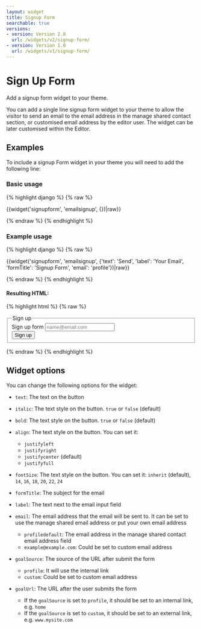 ```yaml
---
layout: widget
title: Signup Form
searchable: true
versions:
- version: Version 2.0
  url: /widgets/v2/signup-form/
- version: Version 1.0
  url: /widgets/v1/signup-form/
---
```


# Sign Up Form

Add a signup form widget to your theme.

You can add a single line signup form widget to your theme to allow the visitor to send an email to the email address in the manage shared contact section, or customised email address by the editor user. The widget can be later customised within the Editor. 

## Examples

To include a signup Form widget in your theme you will need to add the following line:

### Basic usage

{% highlight django %}
{% raw %}

  {{widget('signupform', 'emailsignup', {})|raw}}

{% endraw %}
{% endhighlight %}

### Example usage

{% highlight django %}
{% raw %}

  {{widget('signupform', 'emailsignup', {'text': 'Send', 'label': 'Your Email', 'formTitle': 'Signup Form', 'email': 'profile'})|raw}}

{% endraw %}
{% endhighlight %}

#### Resulting HTML:

{% highlight html %}
{% raw %}

<div id="page-zones__template-widgets__emailsignup" data-name="signupform" class="widget  widget--template-widget">
  <div class="bk-signupform  signupform  widget__signupform">
    <form class="form  signupform__form">
      <fieldset class="fieldset  signupform__fieldset">
        <legend class="legend  signupform__legend">Sign up</legend>
        <div class="form-body  signupform__form-body">
          <div class="form-group  signupform__form-group">
            <label class="label  label--email  signupform__label" for="page-zones__main-widgets__signupformWidget__input--email">Sign up form</label>
            <input class="input  input--email  input--single-line signupform__input   js-email" id="page-zones__main-widgets__signupformWidget__input--email" name="page-zones__main-widgets__signupformWidget__input--email" placeholder="name@email.com" type="email" />
          </div>
          <div class="form-group  signupform__form-group">
            <input class="button  button--submit  signupform__input  " type="submit" value="Sign up" >
          </div>
        </div>
      </fieldset>
    </form>
  </div>
</div>

{% endraw %}
{% endhighlight %}

## Widget options

You can change the following options for the widget:

* ```text```: The text on the button

* ```italic```: The text style on the button. ```true``` or ```false``` (default)

* ```bold```: The text style on the button. ```true``` or ```false``` (default)

* ```align```: The text style on the button. You can set it:

  * ```justifyleft```
  * ```justifyright```
  * ```justifycenter``` (default)
  * ```justifyfull```

* ```fontSize```: The text style on the button. You can set it: ```inherit``` (default), ```14```, ```16```, ```18```, ```20```, ```22```, ```24```

* ```formTitle```: The subject for the email

* ```label```: The text next to the email input field

* ```email```: The email address that the email will be sent to. It can be set to use the manage shared email address or put your own email address

  * ```profiledefault```: The email address in the manage shared contact email address field
  * ```example@example.com```: Could be set to custom email address

* ```goalSource```: The source of the URL after submit the form

  * ```profile```: It will use the internal link
  * ```custom```: Could be set to custom email address

* ```goalUrl```: The URL after the user submits the form

  * If the ```goalSource``` is set to ```profile```, it should be set to an internal link, e.g. ```home```
  * If the ```goalSource``` is set to ```custom```, it should be set to an external link, e.g. ```www.mysite.com```
